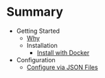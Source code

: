 # Summary

* Getting Started
    * [Why](introduction/why.md)
    * Installation
        * [Install with Docker](introduction/installation/docker.md)
* Configuration
    * [Configure via JSON Files](configuration/json/index.md)